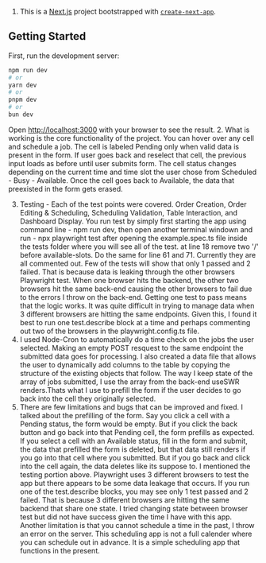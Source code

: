 1. This is a [Next.js](https://nextjs.org) project bootstrapped with [`create-next-app`](https://nextjs.org/docs/app/api-reference/cli/create-next-app).

## Getting Started

First, run the development server:

```bash
npm run dev
# or
yarn dev
# or
pnpm dev
# or
bun dev
```
Open [http://localhost:3000](http://localhost:3000) with your browser to see the result.
2. What is working is the core functionality of the project. You can hover over any cell and schedule a job. The cell is labeled Pending only when valid data is present in the form. If user goes back and reselect that cell, the previous input loads as before until user submits form. The cell status changes depending on the current time and time slot the user chose from Scheduled - Busy - Available. Once the cell goes back to Available, the data that preexisted in the form gets erased.

3. Testing - Each of the test points were covered. Order Creation, Order Editing & Scheduling, Scheduling Validation, Table Interaction, and Dashboard Display. You run test by simply first starting the app using command line - npm run dev, then open another terminal windown and run - npx playwright test after opening the example.spec.ts file inside the tests folder where you will see all of the test. at line 18 remove two '/' before available-slots. Do the same for line 61 and 71. Currently they are all commented out. Few of the tests will show that only 1 passed and 2 failed. That is because data is leaking through the other browsers Playwright test. When one browser hits the backend, the other two browsers hit the same back-end causing the other browsers to fail due to the errors I throw on the back-end. Getting one test to pass means that the logic works. It was quite difficult in trying to manage data when 3 different browsers are hitting the same endpoints. Given this, I found it best to run one test.describe block at a time and perhaps commenting out two of the browsers in the playwright.config.ts file.
4. I used Node-Cron to automatically do a time check on the jobs the user selected. Making an empty POST resquest to the same endpoint the submitted data goes for processing. I also created a data file that allows the user to dynamically add columns to the table by copying the structure of the existing objects that follow. The way I keep state of the array of jobs submitted, I use the array from the back-end useSWR renders.Thats what I use to prefill the form if the user decides to go back into the cell they originally selected.
5. There are few limitations and bugs that can be improved and fixed. I talked about the prefilling of the form. Say you click a cell with a Pending status, the form would be empty. But if you click the back button and go back into that Pending cell, the form prefills as expected. If you select a cell with an Available status, fill in the form and submit, the data that prefilled the form is deleted, but that data still renders if you go into that cell where you submitted. But if you go back and click into the cell again, the data deletes like its suppose to. I mentioned the testing portion above. Playwright uses 3 different browsers to test the app but there appears to be some data leakage that occurs. If you run one of the test.describe blocks, you may see only 1 test passed and 2 failed. That is because 3 different browsers are hitting the same backend that share one state. I tried changing state between browser test but did not have success given the time I have with this app. Another limitation is that you cannot schedule a time in the past, I throw an error on the server. This scheduling app is not a full calender where you can schedule out in advance. It is a simple scheduling app that functions in the present.
